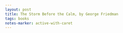 ```yaml
---
layout: post
title: The Storm Before the Calm, by George Friedman
tags: books
notes-marker: active-with-caret
---
```

